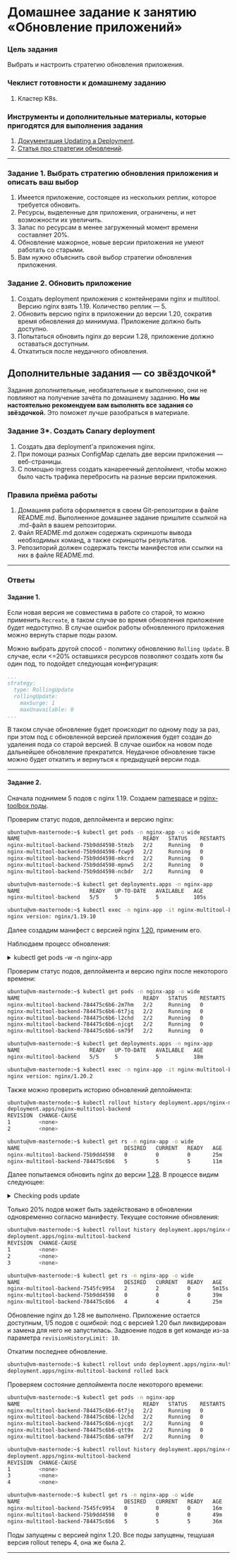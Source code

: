 # Домашнее задание к занятию «Обновление приложений»

### Цель задания

Выбрать и настроить стратегию обновления приложения.

### Чеклист готовности к домашнему заданию

1. Кластер K8s.

### Инструменты и дополнительные материалы, которые пригодятся для выполнения задания

1. [Документация Updating a Deployment](https://kubernetes.io/docs/concepts/workloads/controllers/deployment/#updating-a-deployment).
2. [Статья про стратегии обновлений](https://habr.com/ru/companies/flant/articles/471620/).

-----

### Задание 1. Выбрать стратегию обновления приложения и описать ваш выбор

1. Имеется приложение, состоящее из нескольких реплик, которое требуется обновить.
2. Ресурсы, выделенные для приложения, ограничены, и нет возможности их увеличить.
3. Запас по ресурсам в менее загруженный момент времени составляет 20%.
4. Обновление мажорное, новые версии приложения не умеют работать со старыми.
5. Вам нужно объяснить свой выбор стратегии обновления приложения.

### Задание 2. Обновить приложение

1. Создать deployment приложения с контейнерами nginx и multitool. Версию nginx взять 1.19. Количество реплик — 5.
2. Обновить версию nginx в приложении до версии 1.20, сократив время обновления до минимума. Приложение должно быть доступно.
3. Попытаться обновить nginx до версии 1.28, приложение должно оставаться доступным.
4. Откатиться после неудачного обновления.

## Дополнительные задания — со звёздочкой*

Задания дополнительные, необязательные к выполнению, они не повлияют на получение зачёта по домашнему заданию. **Но мы настоятельно рекомендуем вам выполнять все задания со звёздочкой.** Это поможет лучше разобраться в материале.   

### Задание 3*. Создать Canary deployment

1. Создать два deployment'а приложения nginx.
2. При помощи разных ConfigMap сделать две версии приложения — веб-страницы.
3. С помощью ingress создать канареечный деплоймент, чтобы можно было часть трафика перебросить на разные версии приложения.

### Правила приёма работы

1. Домашняя работа оформляется в своем Git-репозитории в файле README.md. Выполненное домашнее задание пришлите ссылкой на .md-файл в вашем репозитории.
2. Файл README.md должен содержать скриншоты вывода необходимых команд, а также скриншоты результатов.
3. Репозиторий должен содержать тексты манифестов или ссылки на них в файле README.md.

---

### Ответы

#### Задание 1.
Если новая версия не совместима в работе со старой, то можно применить `Recreate`, в таком случае во время обновления приложение будет недоступно. В случае ошибок работы обновленного приложения можно вернуть старые поды разом.

Можно выбрать другой способ - политику обновлению `Rolling Update`. В случае, если <=20% оставшихся ресурсов позволяют создать хотя бы один под, то подойдет следующая конфигурация: 

```yaml
...
strategy:
  type: RollingUpdate
  rollingUpdate:
    maxSurge: 1
    maxUnavailable: 0
...
```

В таком случае обновление будет происходит по одному поду за раз, при этом под с обновленной версией приложения будет создан до удаления пода со старой версией. В случае ошибок на новом поде дальнейшее обновление прекратится. Неудачное обновление такэе можно будет откатить и вернуться к предыдущей версии пода.

---

#### Задание 2.

Сначала поднимем 5 подов с nginx 1.19. Создаем [namespace](assets/namespace.yaml) и [nginx-toolbox поды](assets/nginx_119.yaml).

Проверим статус подов, деплоймента и версию nginx:

```bash
ubuntu@vm-masternode:~$ kubectl get pods -n nginx-app -o wide
NAME                                       READY   STATUS    RESTARTS   AGE   IP             NODE            NOMINATED NODE   READINESS GATES
nginx-multitool-backend-75b9dd4598-5tmzb   2/2     Running   0          23s   172.16.2.217   vm-node01       <none>           <none>
nginx-multitool-backend-75b9dd4598-fcwp9   2/2     Running   0          23s   172.16.11.88   vm-node03       <none>           <none>
nginx-multitool-backend-75b9dd4598-mkcrd   2/2     Running   0          23s   172.16.0.90    vm-node02       <none>           <none>
nginx-multitool-backend-75b9dd4598-mpnw5   2/2     Running   0          23s   172.16.8.91    vm-masternode   <none>           <none>
nginx-multitool-backend-75b9dd4598-ncbdr   2/2     Running   0          23s   172.16.11.89   vm-node03       <none>           <none>

ubuntu@vm-masternode:~$ kubectl get deployments.apps -n nginx-app
NAME                      READY   UP-TO-DATE   AVAILABLE   AGE
nginx-multitool-backend   5/5     5            5           105s

ubuntu@vm-masternode:~$ kubectl exec -n nginx-app -it nginx-multitool-backend-75b9dd4598-ncbdr -c nginx -- /usr/sbin/nginx -v
nginx version: nginx/1.19.10
```
Далее создадим манифест с версией nginx [1.20](assets/nginx_120.yaml), применим его.

Наблюдаем процесс обновления:

<details>
<summary> kubectl get pods -w -n nginx-app</summary>

```bash

ubuntu@vm-masternode:~$ kubectl get pods -n nginx-app -w 
NAME                                       READY   STATUS              RESTARTS   AGE
nginx-multitool-backend-75b9dd4598-mpnw5   2/2     Running             0          13m
nginx-multitool-backend-75b9dd4598-ncbdr   2/2     Running             0          13m
nginx-multitool-backend-784475c6b6-6t7jq   2/2     Running             0          17s
nginx-multitool-backend-784475c6b6-l2chd   0/2     ContainerCreating   0          8s
nginx-multitool-backend-784475c6b6-njcgt   2/2     Running             0          17s
nginx-multitool-backend-784475c6b6-sm79f   0/2     ContainerCreating   0          5s
nginx-multitool-backend-784475c6b6-l2chd   2/2     Running             0          10s
nginx-multitool-backend-75b9dd4598-mpnw5   2/2     Terminating         0          14m
nginx-multitool-backend-784475c6b6-2m7hm   0/2     Pending             0          0s
nginx-multitool-backend-784475c6b6-2m7hm   0/2     Pending             0          0s
nginx-multitool-backend-784475c6b6-2m7hm   0/2     ContainerCreating   0          1s
nginx-multitool-backend-784475c6b6-2m7hm   0/2     ContainerCreating   0          3s
nginx-multitool-backend-75b9dd4598-mpnw5   2/2     Terminating         0          14m
nginx-multitool-backend-784475c6b6-2m7hm   2/2     Running             0          3s
nginx-multitool-backend-75b9dd4598-ncbdr   2/2     Terminating         0          14m
nginx-multitool-backend-75b9dd4598-mpnw5   0/2     Terminating         0          14m
nginx-multitool-backend-75b9dd4598-mpnw5   0/2     Terminating         0          14m
nginx-multitool-backend-75b9dd4598-mpnw5   0/2     Terminating         0          14m
nginx-multitool-backend-75b9dd4598-mpnw5   0/2     Terminating         0          14m
nginx-multitool-backend-75b9dd4598-ncbdr   2/2     Terminating         0          14m
nginx-multitool-backend-75b9dd4598-ncbdr   0/2     Terminating         0          14m
nginx-multitool-backend-784475c6b6-sm79f   2/2     Running             0          11s
nginx-multitool-backend-75b9dd4598-ncbdr   0/2     Terminating         0          14m
nginx-multitool-backend-75b9dd4598-ncbdr   0/2     Terminating         0          14m
nginx-multitool-backend-75b9dd4598-ncbdr   0/2     Terminating         0          14m

```

</details>

Проверим статус подов, деплоймента и версию nginx после некоторого времени:

```bash
ubuntu@vm-masternode:~$ kubectl get pods -n nginx-app -o wide
NAME                                       READY   STATUS    RESTARTS   AGE     IP             NODE            NOMINATED NODE   READINESS GATES
nginx-multitool-backend-784475c6b6-2m7hm   2/2     Running   0          2m55s   172.16.0.92    vm-node02       <none>           <none>
nginx-multitool-backend-784475c6b6-6t7jq   2/2     Running   0          3m14s   172.16.2.218   vm-node01       <none>           <none>
nginx-multitool-backend-784475c6b6-l2chd   2/2     Running   0          3m5s    172.16.11.90   vm-node03       <none>           <none>
nginx-multitool-backend-784475c6b6-njcgt   2/2     Running   0          3m14s   172.16.0.91    vm-node02       <none>           <none>
nginx-multitool-backend-784475c6b6-sm79f   2/2     Running   0          3m2s    172.16.8.92    vm-masternode   <none>           <none>

ubuntu@vm-masternode:~$ kubectl get deployments.apps -n nginx-app
NAME                      READY   UP-TO-DATE   AVAILABLE   AGE
nginx-multitool-backend   5/5     5            5           18m

ubuntu@vm-masternode:~$ kubectl exec -n nginx-app -it nginx-multitool-backend-784475c6b6-sm79f -c nginx -- /usr/sbin/nginx -v
nginx version: nginx/1.20.2
```

Также можно проверить историю обновлений деплоймента:

```bash
ubuntu@vm-masternode:~$ kubectl rollout history deployment.apps/nginx-multitool-backend -n nginx-app
deployment.apps/nginx-multitool-backend 
REVISION  CHANGE-CAUSE
1         <none>
2         <none>

ubuntu@vm-masternode:~$ kubectl get rs -n nginx-app -o wide
NAME                                 DESIRED   CURRENT   READY   AGE   CONTAINERS        IMAGES                               SELECTOR
nginx-multitool-backend-75b9dd4598   0         0         0       25m   nginx,multitool   nginx:1.19,wbitt/network-multitool   app=nginx-multitool,pod-template-hash=75b9dd4598
nginx-multitool-backend-784475c6b6   5         5         5       11m   nginx,multitool   nginx:1.20,wbitt/network-multitool   app=nginx-multitool,pod-template-hash=784475c6b6
```

Далее попытаемся обновить nginx до версии [1.28](assets/nginx_128.yaml). В процессе видим следующее:

<details>
<summary>Checking pods update</summary>

```bash
ubuntu@vm-masternode:~$ kubectl get pods -w -n nginx-app
NAME                                       READY   STATUS             RESTARTS   AGE
nginx-multitool-backend-7545fc9954-4dgzq   1/2     ImagePullBackOff   0          27s
nginx-multitool-backend-7545fc9954-5kctr   1/2     ErrImagePull       0          27s
nginx-multitool-backend-784475c6b6-6t7jq   2/2     Running            0          20m
nginx-multitool-backend-784475c6b6-l2chd   2/2     Running            0          20m
nginx-multitool-backend-784475c6b6-njcgt   2/2     Running            0          20m
nginx-multitool-backend-784475c6b6-sm79f   2/2     Running            0          20m
nginx-multitool-backend-7545fc9954-4dgzq   1/2     ErrImagePull       0          32s
nginx-multitool-backend-7545fc9954-5kctr   1/2     ImagePullBackOff   0          40s
```

</details>

Только 20% подов может быть задействовано в обновлении одновременно согласно манифесту. Текущее состояние обновления:

```bash
ubuntu@vm-masternode:~$ kubectl rollout history deployment.apps/nginx-multitool-backend -n nginx-app
deployment.apps/nginx-multitool-backend 
REVISION  CHANGE-CAUSE
1         <none>
2         <none>
3         <none>

ubuntu@vm-masternode:~$ kubectl get rs -n nginx-app -o wide
NAME                                 DESIRED   CURRENT   READY   AGE     CONTAINERS        IMAGES                               SELECTOR
nginx-multitool-backend-7545fc9954   2         2         0       5m15s   nginx,multitool   nginx:1.28,wbitt/network-multitool   app=nginx-multitool,pod-template-hash=7545fc9954
nginx-multitool-backend-75b9dd4598   0         0         0       39m     nginx,multitool   nginx:1.19,wbitt/network-multitool   app=nginx-multitool,pod-template-hash=75b9dd4598
nginx-multitool-backend-784475c6b6   4         4         4       25m     nginx,multitool   nginx:1.20,wbitt/network-multitool   app=nginx-multitool,pod-template-hash=784475c6b6
```

Обновление nginx до 1.28 не выполнено. Приложение остается доступным, 1/5 подов с ошибкой: под с версией 1.20 был ликвидирован и замена для него не запустилась. Задвоение подов в get команде из-за параметра `revisionHistoryLimit: 10`.

Откатим последнее обновление.

```bash
ubuntu@vm-masternode:~$ kubectl rollout undo deployment.apps/nginx-multitool-backend -n nginx-app
deployment.apps/nginx-multitool-backend rolled back
```

Проверяем состояние деплоймента после некоторого времени:

```bash
ubuntu@vm-masternode:~$ kubectl get pods -n nginx-app
NAME                                       READY   STATUS    RESTARTS   AGE
nginx-multitool-backend-784475c6b6-6t7jq   2/2     Running   0          35m
nginx-multitool-backend-784475c6b6-l2chd   2/2     Running   0          35m
nginx-multitool-backend-784475c6b6-njcgt   2/2     Running   0          35m
nginx-multitool-backend-784475c6b6-qtt9x   2/2     Running   0          82s
nginx-multitool-backend-784475c6b6-sm79f   2/2     Running   0          35m

ubuntu@vm-masternode:~$ kubectl rollout history deployment.apps/nginx-multitool-backend -n nginx-app
deployment.apps/nginx-multitool-backend 
REVISION  CHANGE-CAUSE
1         <none>
3         <none>
4         <none>

ubuntu@vm-masternode:~$ kubectl get rs -n nginx-app -o wide
NAME                                 DESIRED   CURRENT   READY   AGE   CONTAINERS        IMAGES                               SELECTOR
nginx-multitool-backend-7545fc9954   0         0         0       16m   nginx,multitool   nginx:1.28,wbitt/network-multitool   app=nginx-multitool,pod-template-hash=7545fc9954
nginx-multitool-backend-75b9dd4598   0         0         0       49m   nginx,multitool   nginx:1.19,wbitt/network-multitool   app=nginx-multitool,pod-template-hash=75b9dd4598
nginx-multitool-backend-784475c6b6   5         5         5       36m   nginx,multitool   nginx:1.20,wbitt/network-multitool   app=nginx-multitool,pod-template-hash=784475c6b6
```

Поды запущены с версией nginx 1.20. Все поды запущены, тещушая версия rollout теперь 4, она же была 2.

---